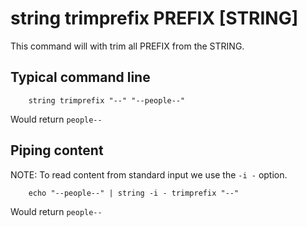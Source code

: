 
# string trimprefix PREFIX [STRING]


This command will with trim all PREFIX from the STRING.

## Typical command line

```shell
    string trimprefix "--" "--people--"
```

Would return `people--`

## Piping content

NOTE: To read content from standard input we use the `-i -` option.

```shell
    echo "--people--" | string -i - trimprefix "--"
```

Would return `people--`

